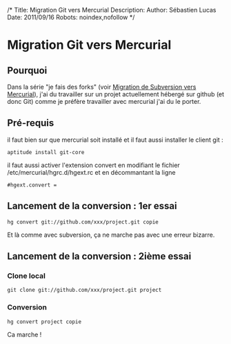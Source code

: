 /*
Title: Migration Git vers Mercurial
Description: 
Author: Sébastien Lucas
Date: 2011/09/16
Robots: noindex,nofollow
*/
# Migration Git vers Mercurial

## Pourquoi
Dans la série "je fais des forks" (voir [Migration de Subversion vers Mercurial](/blog/subversion-to-mercurial)), j'ai du travailler sur un projet actuellement hébergé sur github (et donc Git) comme je préfère travailler avec mercurial j'ai du le porter.
## Pré-requis

il faut bien sur que mercurial soit installé et il faut aussi installer le client git :
```
aptitude install git-core
```
il faut aussi activer l'extension convert en modifiant le fichier /etc/mercurial/hgrc.d/hgext.rc et en décommantant la ligne 
```
#hgext.convert =

```
## Lancement de la conversion : 1er essai

```
hg convert git://github.com/xxx/project.git copie
```
Et là comme avec subversion, ça ne marche pas avec une erreur bizarre.
## Lancement de la conversion : 2ième essai

### Clone local
```
git clone git://github.com/xxx/project.git project
```
### Conversion

```
hg convert project copie
```
Ca marche !





